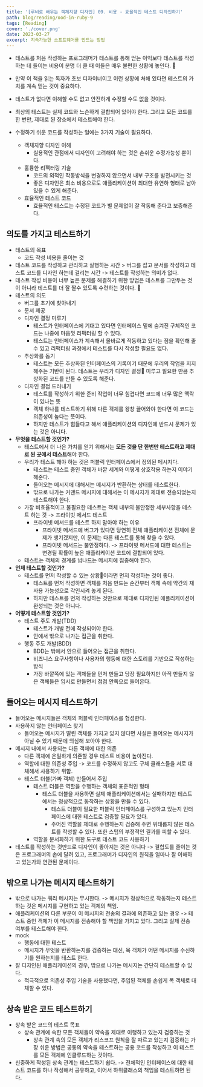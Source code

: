 ```yaml
---
title: '[루비로 배우는 객체지향 디자인] 09. 비용 - 효율적인 테스트 디자인하기'
path: blog/reading/ood-in-ruby-9
tags: [Reading]
cover: './cover.png'
date: 2023-03-27
excerpt: 지속가능한 소프트웨어를 만드는 방법
---
```


* 테스트를 처음 작성하는 프로그래머가 테스트를 통해 얻는 이익보다 테스트를 작성하는 데 들이는 비용이 분명 더 클 때 이들은 매우 불편한 상황에 놓인다. 🥲
* 만약 이 책을 읽는 독자가 초보 디자이너이고 이런 상황에 처해 있다면 테스트의 가치를 계속 믿는 것이 중요하다. 
* 테스트가 없다면 이해할 수도 없고 안전하게 수정할 수도 없을 것이다.
* 최상의 테스트는 실제 코드와 느슨하게 결합되어 있어야 한다. 그리고 모든 코드를 한 번만, 제대로 된 장소에서 테스트해야 한다. 

* 수정하기 쉬운 코드를 작성하는 일에는 3가지 기술이 필요하다. 
	* 객체지향 디자인 이해
		* 실용적인 관점에서 디자인이 고려해야 하는 것은 손쉬운 수정가능성 뿐이다. 
	* 훌륭한 리팩터링 기술
		* 코드의 외적인 작동방식을 변경하지 않으면서 내부 구조를 발전시키는 것 
		* 좋은 디자인은 최소 비용으로도 애플리케이션이 최대한 유연하 형태로 남아 있을 수 있게 해준다.
	* 효율적인 테스트 코드
		* 효율적인 테스트는 수정된 코드가 별 문제없이 잘 작동해 준다고 보증해준다. 

## 의도를 가지고 테스트하기 
* 테스트의 목표 
	* 코드 작성 비용을 줄이는 것
* 테스트 코드를 작성하고 관리하고 실행하는 시간 > 버그를 잡고 문서를 작성하고 테스트 코드를 디자인 하는데 걸리는 시간 -> 테스트를 작성하는 의미가 없다. 
* 테스트 작성 비용이 너무 높은 문제를 해결하기 위한 방법은 테스트를 그만두는 것이 아니라 테스트를 더 잘 짤수 있도록 수련하는 것이다. 🥲
* 테스트의 의도 
	* 버그를 초기에 찾아내기 
	* 문서 제공 
	* 디자인 결정 미루기
		* 테스트가 인터페이스에 기대고 있다면 인터페이스 밑에 숨겨진 구체적인 코드는 나중에 마음껏 리팩터링 할 수 있다. 
		* 테스트는 인터페이스가 계속해서 올바르게 작동하고 있다는 점을 확인해 줄 수 있고 리팩터링 과정에서 테스트를 다시 작성할 필요도 없다.
	* 추상화를 돕기 
		* 테스트는 모든 추상화된 인터페이스의 기록이기 때문에 우리의 작업을 지지해주는 기반이 된다. 테스트는 우리가 디자인 결정 미루고 필요한 만큼 추상화된 코드를 만들 수 있도록 해준다. 
	* 디자인 결점 드러내기 
		* 테스트를 작성하기 위한 준비 작업이 너무 힘겹다면 코드에 너무 많은 맥락이 있나는 뜻
		* 객체 하나를 테스트하기 위해 다른 객체를 왕창 끌어와야 한다면 이 코드는 의존성이 높다는 뜻이다. 
		* 하지만 테스트가 힘들다고 해서 애플리케이션의 디자인에 반드시 문제가 있는 것은 아니다. 
* **무엇을 테스트할 것인가?**
	* 테스트에서 더 나은 가치를 얻기 위해서는 **모든 것을 단 한번만 테스트하고 제대로 된 곳에서 테스트**해야 한다.
	* 우리가 테스트 해야 하는 것은 퍼블릭 인터페이스에서 정의된 메시지다.
		* 테스트는 테스트 중인 객체가 바깥 세계와 어떻게 상호작용 하는지 이야기 해준다. 
		* 들어오는 메시지에 대해서는 메시지가 반환하는 상태를 테스트한다.
		* 밖으로 나가는 커맨드 메시지에 대해서는 이 메시지가 제대로 전송되었는지 테스트해야 한다.
	* 가장 비효율적이고 불필요한 테스트는 객체 내부의 불안정한 세부사항을 테스트 하는 것 -> 프라이빗 메서드 테스트 
		* 프라이빗 메서드를 테스트 하지 말아야 하는 이유 
			* 프라이빗 메서드에 버그가 있다면 당연히 전체 애플리케이션 전체에 문제가 생기겠지만, 이 문제는 다른 테스트를 통해 찾을 수 있다. 
			* 프라이빗 메서드는 불안정하다. -> 프라이빗 메서드에 대한 테스트는 변경될 확률이 높은 애플리케이션 코드에 결합되어 있다. 
	* 테스트는 객체의 경계를 넘나드는 메시지에 집중해야 한다. 
* **언제 테스트할 것인가?**
	* 테스트를 먼저 작성할 수 있는 상황🥲이라면 먼저 작성하는 것이 좋다. 
		* 테스트를 먼저 작성하면 객체를 처음 만드는 순간부터 객체 속에 약간의 재사용 가능성으로 각인시켜 놓게 된다. 
		* 하지만 테스트를 먼저 작성하는 것만으로 제대로 디자인된 애플리케이션이 완성되는 것은 아니다.
* **어떻게 테스트할 것인가?**
	* 테스트 주도 개발(TDD)
		* 테스트가 개발 전에 작성되어야 한다.
		* 안에서 밖으로 나가는 접근을 취한다. 
	* 행동 주도 개발(BDD)
		* BDD는 밖에서 안으로 들어오는 접근을 취한다.
		* 비즈니스 요구사항이나 사용자의 행동에 대한 스토리를 기반으로 작성하는 방식
		* 가장 바깥쪽에 있는 객체들을 먼저 만들고 당장 필요하지만 아직 만들지 않은 객체들은 임시로 만들면서 점점 안쪽으로 들어온다. 
 
## 들어오는 메시지 테스트하기
* 들어오는 메시지들은 객체의 퍼블릭 인터페이스를 형성한다. 
* 사용하지 않는 인터페이스 찾기 
	* 들어오는 메시지가 딸린 객체를 가지고 있지 않다면 사실은 들어오는 메시지가 아닐 수 있기 때문에 의심해 보아야 한다.
* 메시지 내에서 사용되는 다른 객체에 대한 의존 
	* 다른 객체에 은밀하게 의존할 경우 테스트 비용이 높아진다.
	* 역할에 대한 의존성 주입 -> 코드를 수정하지 않고도 구체 클래스들을 서로 대체해서 사용하기 위함. 
	* 테스트 더블(가짜 객체) 만들어서 주입 
		* 테스트 더블은 역할을 수행하는 객체의 표준적인 형태 
			* 테스트 더블을 사용하면 실제 애플리케이션에서는 실패하지만 테스트에서는 정상적으로 동작하는 상황을 만들 수 있다. 
				* 테스트 더블이 필요한 퍼블릭 인터페이스를 구성하고 있는지 인터페이스에 대한 테스트로 검증할 필요가 있다. 
				* 주어진 역할을 제대로 수행하는지 검증해 주면 위태롭지 않은 테스트를 작성할 수 있다. 또한 스텁의 부정적인 결과를 피할 수 있다. 
		* 역할을 문서화하기 위한 도구로 테스트 코드 사용하기
* 테스트를 작성하는 것만드로 디자인이 좋아지는 것은 아니다 -> 결합도를 줄이는 것은 프로그래머의 손에 달려 있고, 프로그래머가 디자인의 원칙을 얼마나 잘 이해하고 있는가와 연관된 문제이다.

## 밖으로 나가는 메시지 테스트하기 
* 밖으로 나가는 쿼리 메시지는 무시한다. -> 메시지가 정상적으로 작동하는지 테스트 하는 것은 메시지를 구현하고 있는 객체의 책임. 
* 애플리케이션의 다른 부분이 이 메시지의 전송의 결과에 의존하고 있는 경우 -> 테스트 중인 객체가 이 메시지를 전송해야 할 책임을 가지고 있다. 그리고 실제 전송 여부를 테스트해야 한다. 
* mock 
	* 행동에 대한 테스트 
	* 메시지가 무엇을 반환하는지를 검증하는 대신, 목 객체가 어떤 메시지를 수신하기를 원하는지를 테스트 한다. 
* 잘 디자인된 애플리케이션의 경우, 밖으로 나가는 메시지는 간단히 테스트할 수 있다. 
	* 적극적으로 의존성 주입 기술을 사용했다면, 주입된 객체를 손쉽게 목 객체로 대체할 수 있다. 

## 상속 받은 코드 테스트하기
* 상속 받은 코드의 테스트 목표 
	* 상속 관계에 속한 모든 객체들이 약속을 제대로 이행하고 있는지 검증하는 것
		* 상속 관계 속의 모든 객체가 리스코프 원칙을 잘 따르고 있는지 검증하는 가장 쉬운 방법은 공통의 약속을 테스트하는 공용 코드를 작성하고 이 테스트를 모든 객체에 인클루드하는 것이다.
* 신중하게 작성된 상속 관계는 테스트하기 쉽다. -> 전체적인 인터페이스에 대한 테스트 코드를 하나 작성해서 공유하고, 이어서 하위클래스의 책임을 테스트하면 된다.